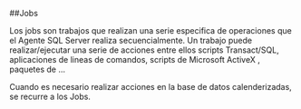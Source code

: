 ##Jobs


Los jobs son trabajos que realizan una serie especifica de operaciones que el Agente SQL Server realiza secuencialmente.
Un trabajo puede realizar/ejecutar una serie de acciones entre ellos scripts Transact/SQL, aplicaciones de lineas de comandos, scripts de Microsoft ActiveX	, paquetes de ...


Cuando es necesario realizar acciones en la base de datos calenderizadas, se recurre a los Jobs.